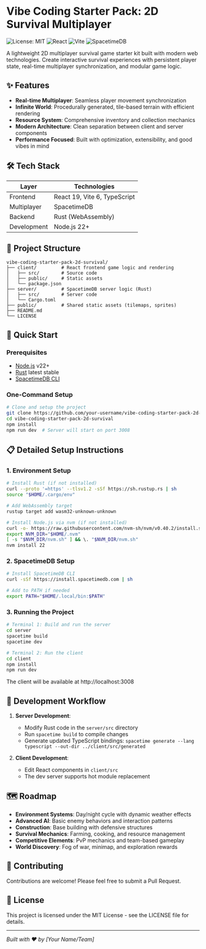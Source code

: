 # Vibe Coding Starter Pack: 2D Survival Multiplayer

![License: MIT](https://img.shields.io/badge/License-MIT-green.svg)
![React](https://img.shields.io/badge/React-19-blue.svg)
![Vite](https://img.shields.io/badge/Vite-6-purple.svg)
![SpacetimeDB](https://img.shields.io/badge/SpacetimeDB-latest-orange.svg)

A lightweight 2D multiplayer survival game starter kit built with modern web technologies. Create interactive survival experiences with persistent player state, real-time multiplayer synchronization, and modular game logic.

## ✨ Features

- **Real-time Multiplayer**: Seamless player movement synchronization
- **Infinite World**: Procedurally generated, tile-based terrain with efficient rendering
- **Resource System**: Comprehensive inventory and collection mechanics
- **Modern Architecture**: Clean separation between client and server components
- **Performance Focused**: Built with optimization, extensibility, and good vibes in mind

## 🛠️ Tech Stack

| Layer       | Technologies                |
|-------------|----------------------------|
| Frontend    | React 19, Vite 6, TypeScript |
| Multiplayer | SpacetimeDB                |
| Backend     | Rust (WebAssembly)         |
| Development | Node.js 22+                |

## 📁 Project Structure

```
vibe-coding-starter-pack-2d-survival/
├── client/         # React frontend game logic and rendering
│   ├── src/        # Source code
│   ├── public/     # Static assets
│   └── package.json
├── server/         # SpacetimeDB server logic (Rust)
│   ├── src/        # Server code
│   └── Cargo.toml
├── public/         # Shared static assets (tilemaps, sprites)
├── README.md
└── LICENSE
```

## 🚀 Quick Start

### Prerequisites

- [Node.js](https://nodejs.org/) v22+ 
- [Rust](https://www.rust-lang.org/tools/install) latest stable
- [SpacetimeDB CLI](https://spacetimedb.com/docs/getting-started/installation)

### One-Command Setup

```bash
# Clone and setup the project
git clone https://github.com/your-username/vibe-coding-starter-pack-2d-survival.git
cd vibe-coding-starter-pack-2d-survival
npm install
npm run dev  # Server will start on port 3008
```

## 📋 Detailed Setup Instructions

### 1. Environment Setup

```bash
# Install Rust (if not installed)
curl --proto '=https' --tlsv1.2 -sSf https://sh.rustup.rs | sh
source "$HOME/.cargo/env"

# Add WebAssembly target
rustup target add wasm32-unknown-unknown

# Install Node.js via nvm (if not installed)
curl -o- https://raw.githubusercontent.com/nvm-sh/nvm/v0.40.2/install.sh | bash
export NVM_DIR="$HOME/.nvm"
[ -s "$NVM_DIR/nvm.sh" ] && \. "$NVM_DIR/nvm.sh"
nvm install 22
```

### 2. SpacetimeDB Setup

```bash
# Install SpacetimeDB CLI
curl -sSf https://install.spacetimedb.com | sh

# Add to PATH if needed
export PATH="$HOME/.local/bin:$PATH"
```

### 3. Running the Project

```bash
# Terminal 1: Build and run the server
cd server
spacetime build
spacetime dev

# Terminal 2: Run the client
cd client
npm install
npm run dev
```

The client will be available at http://localhost:3008

## 🔄 Development Workflow

1. **Server Development**:
   - Modify Rust code in the `server/src` directory
   - Run `spacetime build` to compile changes
   - Generate updated TypeScript bindings: `spacetime generate --lang typescript --out-dir ../client/src/generated`

2. **Client Development**:
   - Edit React components in `client/src`
   - The dev server supports hot module replacement

## 🗺️ Roadmap

- **Environment Systems**: Day/night cycle with dynamic weather effects
- **Advanced AI**: Basic enemy behaviors and interaction patterns
- **Construction**: Base building with defensive structures
- **Survival Mechanics**: Farming, cooking, and resource management
- **Competitive Elements**: PvP mechanics and team-based gameplay
- **World Discovery**: Fog of war, minimap, and exploration rewards

## 🤝 Contributing

Contributions are welcome! Please feel free to submit a Pull Request.

## 📜 License

This project is licensed under the MIT License - see the LICENSE file for details.

---

_Built with ❤️ by [Your Name/Team]_
